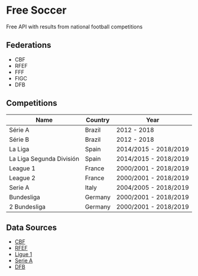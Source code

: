 # Free Soccer

Free API with results from national football competitions

## Federations

* CBF
* RFEF
* FFF
* FIGC
* DFB

## Competitions

Name | Country | Year 
------------ | ------------- | -------------
Série A | Brazil | 2012 - 2018
Série B | Brazil | 2012 - 2018
La Liga | Spain | 2014/2015 - 2018/2019
La Liga Segunda División | Spain | 2014/2015 - 2018/2019
League 1 | France | 2000/2001 - 2018/2019
League 2 | France | 2000/2001 - 2018/2019
Serie A | Italy | 2004/2005 - 2018/2019
Bundesliga | Germany | 2000/2001 - 2018/2019
2 Bundesliga | Germany | 2000/2001 - 2018/2019

## Data Sources

* [CBF](http://cbf.com.br/)
* [RFEF](http://www.rfef.es/)
* [Ligue 1](https://www.ligue1.com/)
* [Serie A](http://www.legaseriea.it/)
* [DFB](https://www.dfb.de/)